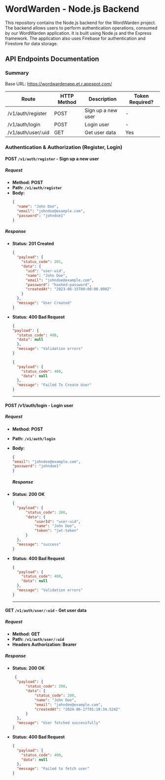 # WordWarden - Node.js Backend

This repository contains the Node.js backend for the WordWarden project. The backend allows users to perform authentication operations, consumed by our WordWarden application. It is built using Node.js and the Express framework. The application also uses Firebase for authentication and Firestore for data storage.

## API Endpoints Documentation

### Summary

Base URL: https://wordwardenapp.et.r.appspot.com/

| Route              | HTTP Method | Description        | Token Required? |
| ------------------ | ----------- | ------------------ | --------------- |
| /v1/auth/register  | POST        | Sign up a new user | -               |
| /v1/auth/login     | POST        | Login user         | -               |
| /v1/auth/user/:uid | GET         | Get user data      | Yes             |

### Authentication & Authorization (Register, Login)

#### POST `/v1/auth/register` - Sign up a new user

##### Request

- **Method:** **POST**
- **Path:** **`/v1/auth/register`**
- **Body:**
  ```json
  {
    "name": "John Doe",
    "email": "johndoe@example.com",
    "password": "johndoe1"
  }

##### Response

- **Status:** **201 Created**
  ```json
  {
    "payload": {
      "status_code": 201,
      "data": {
        "uid": "user-uid",
        "name": "John Doe",
        "email": "johndoe@example.com",
        "password": "hashed-password",
        "createdAt": "2023-06-15T00:00:00.000Z"
      }
    },
    "message": "User Created"
  }
  ```

- **Status:** **400 Bad Request**
  ```json
  {
  "payload": {
    "status_code": 400,
    "data": null
    },
    "message": "Validation errors"
  }
  ```
  ```json
  {
    "payload": {
      "status_code": 400,
      "data": null
    },
    "message": "Failed To Create User"
  }

  ```
  ---

#### POST /v1/auth/login - Login user

##### Request

- **Method:** **POST**
- **Path:** **`/v1/auth/login`**
- **Body:**
  ```json
  {
  "email": "johndoe@example.com",
  "password": "johndoe1"
  }
  ```

  ##### Response

- **Status:** **200 OK**
  ```json
  {
    "payload": {
        "status_code": 200,
        "data": {
            "userId": "user-uid",
            "name": "John Doe",
            "token": "jwt-token"
        }
    },
    "message": "success"
  }
  ```
- **Status:** **400 Bad Request**
  ```json
  {
    "payload": {
      "status_code": 400,
      "data": null
    },
    "message": "Validation errors"
  }
  ```
  
  ---

#### GET `/v1/auth/user/:uid` - Get user data

##### Request

- **Method:** **GET**
- **Path:** **`/v1/auth/user/:uid`**
- **Headers** **Authorization: Bearer <jwt-token>**

##### Response

- **Status:** **200 OK**
  ```json
   {
    "payload": {
        "status_code": 200,
        "data": {
            "status_code": 200,
            "name": "John Doe",
            "email": "johndoe@example.com",
            "createdAt": "2024-06-17T01:18:34.524Z"
        }
    },
    "message": "User fetched successfully"
  }
  ```
- **Status:** **400 Bad Request**
  ```json
  {
    "payload": {
      "status_code": 400,
      "data": null
    },
    "message": "Failed to fetch user"
  }
  ```

  
